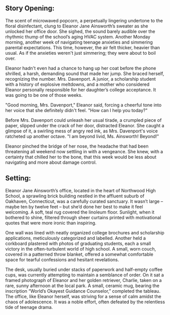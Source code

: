 ## Story Opening:

The scent of microwaved popcorn, a perpetually lingering undertone to the floral disinfectant, clung to Eleanor Jane Ainsworth’s sweater as she unlocked her office door. She sighed, the sound barely audible over the rhythmic thump of the school’s aging HVAC system. Another Monday morning, another week of navigating teenage anxieties and simmering parental expectations. This time, however, the air felt thicker, heavier than usual. As if the anxieties weren't just simmering; they were about to boil over.

Eleanor hadn't even had a chance to hang up her coat before the phone shrilled, a harsh, demanding sound that made her jump. She braced herself, recognizing the number. Mrs. Davenport. A junior, a scholarship student with a history of explosive meltdowns, and a mother who considered Eleanor personally responsible for her daughter’s college acceptance. It was going to be one of those weeks.

"Good morning, Mrs. Davenport," Eleanor said, forcing a cheerful tone into her voice that she definitely didn't feel. "How can I help you today?"

Before Mrs. Davenport could unleash her usual tirade, a crumpled piece of paper, slipped under the crack of her door, distracted Eleanor. She caught a glimpse of it, a swirling mess of angry red ink, as Mrs. Davenport's voice ratcheted up another octave. "I am beyond livid, Ms. Ainsworth! Beyond!"

Eleanor pinched the bridge of her nose, the headache that had been threatening all weekend now settling in with a vengeance. She knew, with a certainty that chilled her to the bone, that this week would be less about navigating and more about damage control.

## Setting:

Eleanor Jane Ainsworth’s office, located in the heart of Northwood High School, a sprawling brick building nestled in the affluent suburb of Oakhaven, Connecticut, was a carefully curated sanctuary. It wasn’t large – maybe ten by twelve feet – but she’d done her best to make it feel welcoming. A soft, teal rug covered the linoleum floor. Sunlight, when it bothered to shine, filtered through sheer curtains printed with motivational quotes that were more ironic than inspiring.

One wall was lined with neatly organized college brochures and scholarship applications, meticulously categorized and labelled. Another held a corkboard plastered with photos of graduating students, each a small victory in the often-turbulent world of high school. A small, worn couch, covered in a patterned throw blanket, offered a somewhat comfortable space for tearful confessions and hesitant revelations.

The desk, usually buried under stacks of paperwork and half-empty coffee cups, was currently attempting to maintain a semblance of order. On it sat a framed photograph of Eleanor and her golden retriever, Charlie, taken on a rare, sunny afternoon at the local park. A small, ceramic mug, bearing the inscription “World’s Okayest Guidance Counselor,” completed the tableau. The office, like Eleanor herself, was striving for a sense of calm amidst the chaos of adolescence. It was a noble effort, often defeated by the relentless tide of teenage drama.
